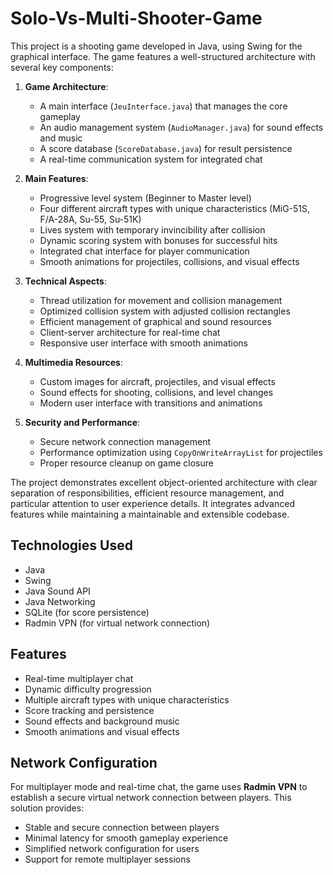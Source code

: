 # Solo-Vs-Multi-Shooter-Game

This project is a shooting game developed in Java, using Swing for the graphical interface. The game features a well-structured architecture with several key components:

1. **Game Architecture**:
   - A main interface (`JeuInterface.java`) that manages the core gameplay
   - An audio management system (`AudioManager.java`) for sound effects and music
   - A score database (`ScoreDatabase.java`) for result persistence
   - A real-time communication system for integrated chat

2. **Main Features**:
   - Progressive level system (Beginner to Master level)
   - Four different aircraft types with unique characteristics (MiG-51S, F/A-28A, Su-55, Su-51K)
   - Lives system with temporary invincibility after collision
   - Dynamic scoring system with bonuses for successful hits
   - Integrated chat interface for player communication
   - Smooth animations for projectiles, collisions, and visual effects

3. **Technical Aspects**:
   - Thread utilization for movement and collision management
   - Optimized collision system with adjusted collision rectangles
   - Efficient management of graphical and sound resources
   - Client-server architecture for real-time chat
   - Responsive user interface with smooth animations

4. **Multimedia Resources**:
   - Custom images for aircraft, projectiles, and visual effects
   - Sound effects for shooting, collisions, and level changes
   - Modern user interface with transitions and animations

5. **Security and Performance**:
   - Secure network connection management
   - Performance optimization using `CopyOnWriteArrayList` for projectiles
   - Proper resource cleanup on game closure

The project demonstrates excellent object-oriented architecture with clear separation of responsibilities, efficient resource management, and particular attention to user experience details. It integrates advanced features while maintaining a maintainable and extensible codebase.

## Technologies Used
- Java
- Swing
- Java Sound API
- Java Networking
- SQLite (for score persistence)
- Radmin VPN (for virtual network connection)

## Features
- Real-time multiplayer chat
- Dynamic difficulty progression
- Multiple aircraft types with unique characteristics
- Score tracking and persistence
- Sound effects and background music
- Smooth animations and visual effects

## Network Configuration
For multiplayer mode and real-time chat, the game uses **Radmin VPN** to establish a secure virtual network connection between players. This solution provides:
- Stable and secure connection between players
- Minimal latency for smooth gameplay experience
- Simplified network configuration for users
- Support for remote multiplayer sessions
